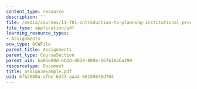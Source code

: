 ```yaml
---
content_type: resource
description: ''
file: /media/courses/11-701-introduction-to-planning-institutional-processes-in-developing-countries-fall-2003/6fb2080aafbe6333aaa366159870d784_assign3example.pdf
file_type: application/pdf
learning_resource_types:
- Assignments
ocw_type: OCWFile
parent_title: Assignments
parent_type: CourseSection
parent_uid: ba05e90d-bbdd-d029-889e-167b1826a290
resourcetype: Document
title: assign3example.pdf
uid: 6fb2080a-afbe-6333-aaa3-66159870d784
---
```

